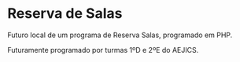 # Reserva de Salas
Futuro local de um programa de Reserva Salas, programado em PHP.

Futuramente programado por turmas 1ºD e 2ºE do AEJICS.
